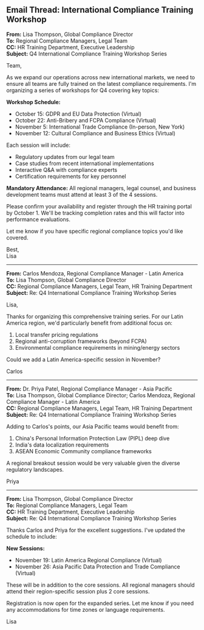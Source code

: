 ## Email Thread: International Compliance Training Workshop

**From:** Lisa Thompson, Global Compliance Director  
**To:** Regional Compliance Managers, Legal Team  
**CC:** HR Training Department, Executive Leadership  
**Subject:** Q4 International Compliance Training Workshop Series  

Team,

As we expand our operations across new international markets, we need to ensure all teams are fully trained on the latest compliance requirements. I'm organizing a series of workshops for Q4 covering key topics:

**Workshop Schedule:**
- October 15: GDPR and EU Data Protection (Virtual)
- October 22: Anti-Bribery and FCPA Compliance (Virtual)  
- November 5: International Trade Compliance (In-person, New York)
- November 12: Cultural Compliance and Business Ethics (Virtual)

Each session will include:
- Regulatory updates from our legal team
- Case studies from recent international implementations
- Interactive Q&A with compliance experts
- Certification requirements for key personnel

**Mandatory Attendance:** All regional managers, legal counsel, and business development teams must attend at least 3 of the 4 sessions.

Please confirm your availability and register through the HR training portal by October 1. We'll be tracking completion rates and this will factor into performance evaluations.

Let me know if you have specific regional compliance topics you'd like covered.

Best,  
Lisa

---

**From:** Carlos Mendoza, Regional Compliance Manager - Latin America  
**To:** Lisa Thompson, Global Compliance Director  
**CC:** Regional Compliance Managers, Legal Team, HR Training Department  
**Subject:** Re: Q4 International Compliance Training Workshop Series  

Lisa,

Thanks for organizing this comprehensive training series. For our Latin America region, we'd particularly benefit from additional focus on:

1. Local transfer pricing regulations
2. Regional anti-corruption frameworks (beyond FCPA)
3. Environmental compliance requirements in mining/energy sectors

Could we add a Latin America-specific session in November?

Carlos

---

**From:** Dr. Priya Patel, Regional Compliance Manager - Asia Pacific  
**To:** Lisa Thompson, Global Compliance Director; Carlos Mendoza, Regional Compliance Manager - Latin America  
**CC:** Regional Compliance Managers, Legal Team, HR Training Department  
**Subject:** Re: Q4 International Compliance Training Workshop Series  

Adding to Carlos's points, our Asia Pacific teams would benefit from:

1. China's Personal Information Protection Law (PIPL) deep dive
2. India's data localization requirements
3. ASEAN Economic Community compliance frameworks

A regional breakout session would be very valuable given the diverse regulatory landscapes.

Priya

---

**From:** Lisa Thompson, Global Compliance Director  
**To:** Regional Compliance Managers, Legal Team  
**CC:** HR Training Department, Executive Leadership  
**Subject:** Re: Q4 International Compliance Training Workshop Series  

Thanks Carlos and Priya for the excellent suggestions. I've updated the schedule to include:

**New Sessions:**
- November 19: Latin America Regional Compliance (Virtual)
- November 26: Asia Pacific Data Protection and Trade Compliance (Virtual)

These will be in addition to the core sessions. All regional managers should attend their region-specific session plus 2 core sessions.

Registration is now open for the expanded series. Let me know if you need any accommodations for time zones or language requirements.

Lisa